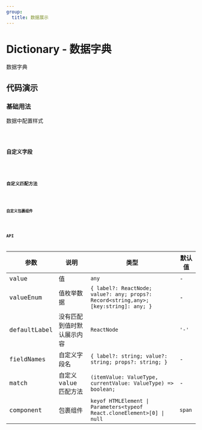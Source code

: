 ```yaml
---
group:
  title: 数据展示
---
```


# Dictionary - 数据字典

数据字典

## 代码演示

### 基础用法

数据中配置样式

<code src='./demos/basic.tsx' />

### 自定义字段

<code src='./demos/fieldNames.tsx' />

### 自定义匹配方法

<code src='./demos/match.tsx' />

### 自定义包裹组件

<code src='./demos/component.tsx' />

## API

| 参数 | 说明 | 类型 | 默认值 |
| --- | --- | --- | --- |
| value | 值 | `any` | - |
| valueEnum | 值枚举数据 | `{ label?: ReactNode; value?: any; props?: Record<string,any>; [key:string]: any; }` | - |
| defaultLabel | 没有匹配到值时默认展示内容 | `ReactNode` | `'-'` |
| fieldNames | 自定义字段名 | `{ label?: string; value?: string; props?: string; }` | - |
| match | 自定义 value 匹配方法 | `(itemValue: ValueType, currentValue: ValueType) => boolean;` | - |
| component | 包裹组件 | `keyof HTMLElement \| Parameters<typeof React.cloneElement>[0] \| null` | `span` |
